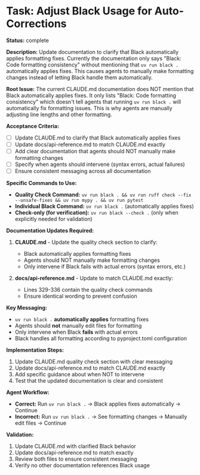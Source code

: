 # Task: Adjust Black Usage for Auto-Corrections

**Status:** complete

**Description:**
Update documentation to clarify that Black automatically applies formatting fixes. Currently the documentation only says "Black: Code formatting consistency" without mentioning that `uv run black .` automatically applies fixes. This causes agents to manually make formatting changes instead of letting Black handle them automatically.

**Root Issue:**
The current CLAUDE.md documentation does NOT mention that Black automatically applies fixes. It only lists "Black: Code formatting consistency" which doesn't tell agents that running `uv run black .` will automatically fix formatting issues. This is why agents are manually adjusting line lengths and other formatting.

**Acceptance Criteria:**
- [ ] Update CLAUDE.md to clarify that Black automatically applies fixes
- [ ] Update docs/api-reference.md to match CLAUDE.md exactly
- [ ] Add clear documentation that agents should NOT manually make formatting changes
- [ ] Specify when agents should intervene (syntax errors, actual failures)
- [ ] Ensure consistent messaging across all documentation

**Specific Commands to Use:**
- **Quality Check Command:** `uv run black . && uv run ruff check --fix --unsafe-fixes && uv run mypy . && uv run pytest`
- **Individual Black Command:** `uv run black .` (automatically applies fixes)
- **Check-only (for verification):** `uv run black --check .` (only when explicitly needed for validation)

**Documentation Updates Required:**

1. **CLAUDE.md** - Update the quality check section to clarify:
   - Black automatically applies formatting fixes
   - Agents should NOT manually make formatting changes
   - Only intervene if Black fails with actual errors (syntax errors, etc.)

2. **docs/api-reference.md** - Update to match CLAUDE.md exactly:
   - Lines 329-336 contain the quality check commands
   - Ensure identical wording to prevent confusion

**Key Messaging:**
- `uv run black .` **automatically applies** formatting fixes
- Agents should **not** manually edit files for formatting
- Only intervene when Black **fails** with actual errors
- Black handles all formatting according to pyproject.toml configuration

**Implementation Steps:**
1. Update CLAUDE.md quality check section with clear messaging
2. Update docs/api-reference.md to match CLAUDE.md exactly
3. Add specific guidance about when NOT to intervene
4. Test that the updated documentation is clear and consistent

**Agent Workflow:**
- **Correct:** Run `uv run black .` → Black applies fixes automatically → Continue
- **Incorrect:** Run `uv run black .` → See formatting changes → Manually edit files → Continue

**Validation:**
1. Update CLAUDE.md with clarified Black behavior
2. Update docs/api-reference.md to match exactly
3. Review both files to ensure consistent messaging
4. Verify no other documentation references Black usage